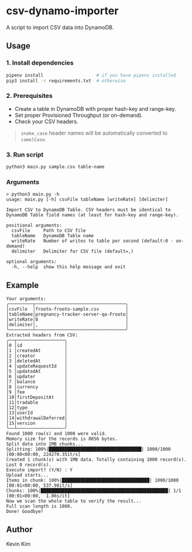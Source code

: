 # csv-dynamo-importer

A script to import CSV data into DynamoDB.

## Usage

### 1. Install dependencies

```bash
pipenv install                    # if you have pipenv installed
pip3 install -r requirements.txt  # otherwise
```

### 2. Prerequisites

* Create a table in DynamoDB with proper hash-key and range-key.
* Set proper Provisioned Throughput (or on-demand).
* Check your CSV headers.

> `snake_case` header names will be automatically converted to `camelCase`.

### 3. Run script

```bash
python3 main.py sample.csv table-name
```

### Arguments

```
> python3 main.py -h                                                     
usage: main.py [-h] csvFile tableName [writeRate] [delimiter]

Import CSV to DynamoDB Table. CSV headers must be identical to DynamoDB Table field names (at least for hash-key and range-key).

positional arguments:
  csvFile     Path to CSV file
  tableName   DynamoDB Table name
  writeRate   Number of writes to table per second (default:0 - on-demand)
  delimiter   Delimiter for CSV file (default=,)

optional arguments:
  -h, --help  show this help message and exit

```

## Example

```text
Your arguments: 
╭─────────┬──────────────────────────────────╮
│csvFile  │frooto-frooto-sample.csv          │
│tableName│pregnancy-tracker-server-qa-Frooto│
│writeRate│0                                 │
│delimiter│,                                 │
╰─────────┴──────────────────────────────────╯
Extracted headers from CSV: 
╭──┬──────────────────╮
│0 │id                │
│1 │createdAt         │
│2 │creator           │
│3 │deletedAt         │
│4 │updateRequestId   │
│5 │updatedAt         │
│6 │updater           │
│7 │balance           │
│8 │currency          │
│9 │fee               │
│10│firstDepositAt    │
│11│tradable          │
│12│type              │
│13│userId            │
│14│withdrawalDeferred│
│15│version           │
╰──┴──────────────────╯
Found 1000 row(s) and 1000 were valid.
Memory size for the records is 8856 bytes.
Split data into 1MB chunks...
Splitting: 100%|███████████████████████████████████| 1000/1000 [00:00<00:00, 224270.35it/s]
Created 1 chunk(s) with 1MB data. Totally containing 1000 record(s). Lost 0 record(s).
Execute import? (Y/N) : Y
Upload starts...
Items in chunk: 100%|█████████████████████████████████| 1000/1000 [00:01<00:00, 537.98it/s]
Chunks: 100%|████████████████████████████████████████████████| 1/1 [00:01<00:00,  1.86s/it]
Now we scan the whole table to verify the result...
Full scan length is 1000.
Done! Goodbye!
```

## Author

Kevin Kim
